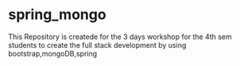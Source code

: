 # spring_mongo
This Repository is createde for the 3 days workshop for the 4th sem students to create the full stack development by using bootstrap,mongoDB,spring
